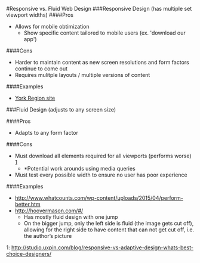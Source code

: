 #Responsive vs. Fluid Web Design
###Responsive Design (has multiple set viewport widths) 
####Pros
* Allows for mobile obtimization
  * Show specific content tailored to mobile users (ex. 'download our app') 

####Cons
* Harder to maintain content as new screen resolutions and form factors continue to come out
* Requires mulitple layouts / multiple versions of content

####Examples
* [York Region site](http://york.ca)

###Fluid Design  (adjusts to any screen size)

####Pros
* Adapts to any form factor

####Cons
* Must download all elements required for all viewports (performs worse) [1](http://studio.uxpin.com/blog/responsive-vs-adaptive-design-whats-best-choice-designers/)
  * *Potential work arounds using media queries
* Must test every possible width to ensure no user has poor experience


####Examples
* http://www.whatcounts.com/wp-content/uploads/2015/04/perform-better.htm
* http://hoovermason.com/#/
  * Has mostly fluid design with one jump
  * On the bigger jump, only the left side is fluid (the image gets cut off), allowing for the right side to have content that can not get cut off, i.e. the author’s picture 

1: http://studio.uxpin.com/blog/responsive-vs-adaptive-design-whats-best-choice-designers/
